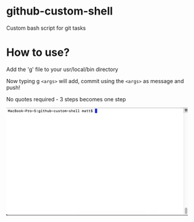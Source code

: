 # github-custom-shell
Custom bash script for git tasks

# How to use?
Add the 'g' file to your usr/local/bin directory

Now typing g `<args>` will add, commit using the `<args>` as message and push!

No quotes required - 3 steps becomes one step

![Example 1](media/ex.gif)
